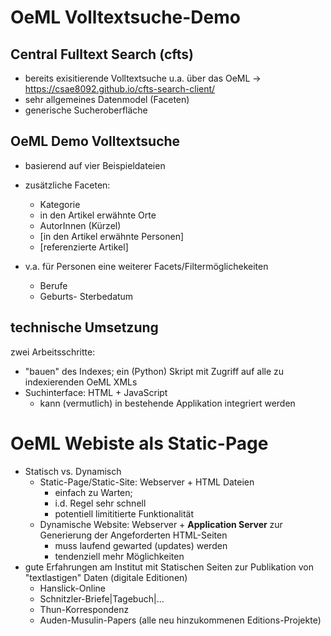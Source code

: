 # OeML Volltextsuche-Demo

## Central Fulltext Search (cfts)
* bereits exisitierende Volltextsuche u.a. über das OeML -> https://csae8092.github.io/cfts-search-client/
* sehr allgemeines Datenmodel (Faceten)
* generische Sucheroberfläche


## OeML Demo Volltextsuche
* basierend auf vier Beispieldateien
* zusätzliche Faceten:
  * Kategorie
  * in den Artikel erwähnte Orte
  * AutorInnen (Kürzel)
  * [in den Artikel erwähnte Personen]
  * [referenzierte Artikel]

* v.a. für Personen eine weiterer Facets/Filtermöglichekeiten
  * Berufe
  * Geburts- Sterbedatum


## technische Umsetzung

zwei Arbeitsschritte: 
* "bauen" des Indexes; ein (Python) Skript mit Zugriff auf alle zu indexierenden OeML XMLs
* Suchinterface: HTML + JavaScript
  * kann (vermutlich) in bestehende Applikation integriert werden

# OeML Webiste als Static-Page
* Statisch vs. Dynamisch
  * Static-Page/Static-Site: Webserver + HTML Dateien
    * einfach zu Warten;
    * i.d. Regel sehr schnell
    * potentiell limititierte Funktionalität
  * Dynamische Website: Webserver + **Application Server** zur Generierung der Angeforderten HTML-Seiten
    * muss laufend gewarted (updates) werden
    * tendenziell mehr Möglichkeiten
* gute Erfahrungen am Institut mit Statischen Seiten zur Publikation von "textlastigen" Daten (digitale Editionen)
  * Hanslick-Online
  * Schnitzler-Briefe|Tagebuch|...
  * Thun-Korrespondenz
  * Auden-Musulin-Papers
  (alle neu hinzukommenen Editions-Projekte)